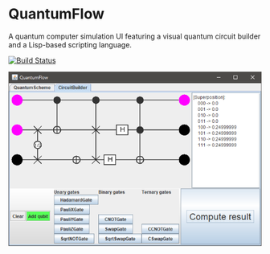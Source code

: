 # QuantumFlow
A quantum computer simulation UI featuring a visual quantum circuit builder and a Lisp-based scripting language.

[![Build Status](https://travis-ci.org/fwcd/QuantumFlow.svg?branch=master)](https://travis-ci.org/fwcd/QuantumFlow)

![Screenshot](https://github.com/fwcd/QuantumFlow/blob/master/screenshot.png?raw=true)
